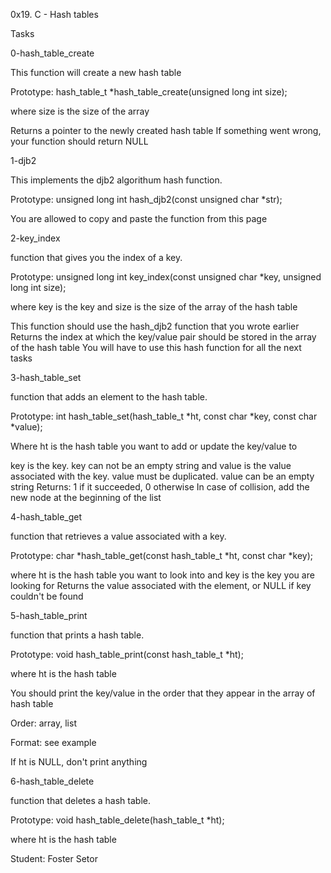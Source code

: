 0x19. C - Hash tables

Tasks

0-hash_table_create

This function will create a new hash table

Prototype: hash_table_t *hash_table_create(unsigned long int size);

where size is the size of the array


Returns a pointer to the newly created hash table
If something went wrong, your function should return NULL



1-djb2

This implements the djb2 algorithum hash function.

Prototype: unsigned long int hash_djb2(const unsigned char *str);

You are allowed to copy and paste the function from this page



2-key_index

function that gives you the index of a key.

Prototype: unsigned long int key_index(const unsigned char *key, unsigned long int size);

where key is the key
and size is the size of the array of the hash table


This function should use the hash_djb2 function that you wrote
earlier
Returns the index at which the key/value pair should be stored in the array
of the hash table
You will have to use this hash function for all the next tasks


3-hash_table_set

function that adds an element to the hash table.

Prototype: int hash_table_set(hash_table_t *ht, const char *key, const char *value);

Where ht is the hash table you want to add or update the key/value to

key is the key. key can not be an empty string
and value is the value associated with the key. value must be duplicated. value can be an empty
string
Returns: 1 if it succeeded, 0 otherwise
In case of collision, add the new node at the beginning of the list


4-hash_table_get

function that retrieves a value associated with a key.

Prototype: char *hash_table_get(const hash_table_t *ht, const char *key);

where ht is the hash table you want to look into
and key is the key you are looking for
Returns the value associated with the element, or NULL if key couldn't be found


5-hash_table_print

function that prints a hash table.


Prototype: void hash_table_print(const hash_table_t *ht);


where ht is the hash table


You should print the key/value in the order that they appear in the array of hash table


Order: array, list


Format: see example


If ht is NULL, don't print anything



6-hash_table_delete

function that deletes a hash table.

Prototype: void hash_table_delete(hash_table_t *ht);

where ht is the hash table


Student: Foster Setor
